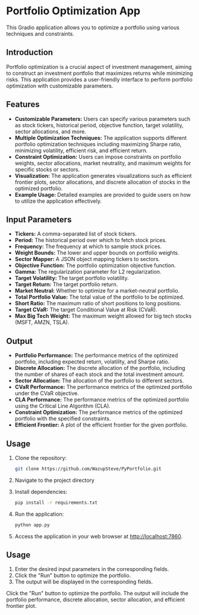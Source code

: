 # Portfolio Optimization App

This Gradio application allows you to optimize a portfolio using various techniques and constraints.

## Introduction

Portfolio optimization is a crucial aspect of investment management, aiming to construct an investment portfolio that maximizes returns while minimizing risks. This application provides a user-friendly interface to perform portfolio optimization with customizable parameters.

## Features

- **Customizable Parameters:** Users can specify various parameters such as stock tickers, historical period, objective function, target volatility, sector allocations, and more.
- **Multiple Optimization Techniques:** The application supports different portfolio optimization techniques including maximizing Sharpe ratio, minimizing volatility, efficient risk, and efficient return.
- **Constraint Optimization:** Users can impose constraints on portfolio weights, sector allocations, market neutrality, and maximum weights for specific stocks or sectors.
- **Visualization:** The application generates visualizations such as efficient frontier plots, sector allocations, and discrete allocation of stocks in the optimized portfolio.
- **Example Usage:** Detailed examples are provided to guide users on how to utilize the application effectively.

## Input Parameters

- **Tickers:** A comma-separated list of stock tickers.
- **Period:** The historical period over which to fetch stock prices.
- **Frequency:** The frequency at which to sample stock prices.
- **Weight Bounds:** The lower and upper bounds on portfolio weights.
- **Sector Mapper:** A JSON object mapping tickers to sectors.
- **Objective Function:** The portfolio optimization objective function.
- **Gamma:** The regularization parameter for L2 regularization.
- **Target Volatility:** The target portfolio volatility.
- **Target Return:** The target portfolio return.
- **Market Neutral:** Whether to optimize for a market-neutral portfolio.
- **Total Portfolio Value:** The total value of the portfolio to be optimized.
- **Short Ratio:** The maximum ratio of short positions to long positions.
- **Target CVaR:** The target Conditional Value at Risk (CVaR).
- **Max Big Tech Weight:** The maximum weight allowed for big tech stocks (MSFT, AMZN, TSLA).

## Output

- **Portfolio Performance:** The performance metrics of the optimized portfolio, including expected return, volatility, and Sharpe ratio.
- **Discrete Allocation:** The discrete allocation of the portfolio, including the number of shares of each stock and the total investment amount.
- **Sector Allocation:** The allocation of the portfolio to different sectors.
- **CVaR Performance:** The performance metrics of the optimized portfolio under the CVaR objective.
- **CLA Performance:** The performance metrics of the optimized portfolio using the Critical Line Algorithm (CLA).
- **Constraint Optimization:** The performance metrics of the optimized portfolio with the specified constraints.
- **Efficient Frontier:** A plot of the efficient frontier for the given portfolio.

## Usage

1. Clone the repository:

    ```bash
    git clone https://github.com/WazupSteve/PyPortfolio.git
    ```

2. Navigate to the project directory

3. Install dependencies:

    ```bash
    pip install -r requirements.txt
    ```

4. Run the application:

    ```bash
    python app.py
    ```
    
5. Access the application in your web browser at [http://localhost:7860](http://localhost:7860).

## Usage

1. Enter the desired input parameters in the corresponding fields.
2. Click the "Run" button to optimize the portfolio.
3. The output will be displayed in the corresponding fields.

Click the "Run" button to optimize the portfolio. The output will include the portfolio performance, discrete allocation, sector allocation, and efficient frontier plot.

